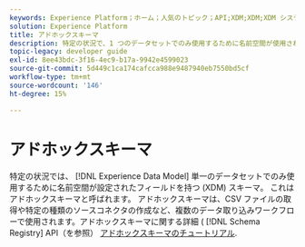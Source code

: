 ```yaml
---
keywords: Experience Platform；ホーム；人気のトピック；API;XDM;XDM;XDM システム；エクスペリエンスデータモデル；エクスペリエンスデータモデル；データモデル；データモデル；データモデル；スキーマレジストリ；スキーマレジストリ；アドホック；アドホック；アドホック；アドホック；アドホック；アドホック；
solution: Experience Platform
title: アドホックスキーマ
description: 特定の状況で、1 つのデータセットでのみ使用するために名前空間が使用されたフィールドを持つ XDM スキーマを作成する必要が生じる場合があります。 これはアドホックスキーマと呼ばれます。
topic-legacy: developer guide
exl-id: 8ee43bdc-3f16-4ec9-b17a-9942e4599023
source-git-commit: 5d449c1ca174cafcca988e9487940eb7550bd5cf
workflow-type: tm+mt
source-wordcount: '146'
ht-degree: 15%

---
```


# アドホックスキーマ

特定の状況では、 [!DNL Experience Data Model] 単一のデータセットでのみ使用するために名前空間が設定されたフィールドを持つ (XDM) スキーマ。 これはアドホックスキーマと呼ばれます。 アドホックスキーマは、CSV ファイルの取得や特定の種類のソースコネクタの作成など、複数のデータ取り込みワークフローで使用されます。アドホックスキーマに関する詳細 ( [!DNL Schema Registry] API（を参照） [アドホックスキーマのチュートリアル](../tutorials/ad-hoc.md).
